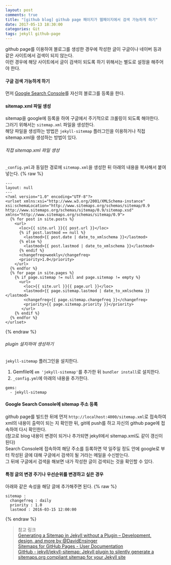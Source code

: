 ```yaml
---
layout: post
comments: true
title: "[github blog] github page 페이지가 웹페이지에서 검색 가능하게 하기"
date: 2017-05-13 18:30:00
categories: Git
tags: jekyll github-page
---
```


github page를 이용하여 블로그를 생성한 경우에 작성한 글이 구글이나 네이버 등과 같은 사이트에서 검색이 되지 않는다.<br/>
이런 경우에 해당 사이트에서 글이 검색이 되도록 하기 위해서는 별도로 설정을 해주어야 한다.

#### 구글 검색 가능하게 하기
먼저 [Google Search Console](https://www.google.com/webmasters/tools/home?hl=ko)를 자신의 블로그를 등록을 한다.

#### sitemap.xml 파일 생성
sitemap을 google에 등록을 하여 구글에서 주기적으로 크롤링이 되도록 해야한다.<br/>
그러기 위해서는  `sitemap.xml` 파일을 생성한다.<br/>
해당 파일을 생성하는 방법은 `jekyll-sitemap` 플러그인을 이용하거나 직접 sitemap.xml을 생성하는 방법이 있다.

###### 직접 sitemap.xml 파일 생성
`_config.yml`과 동일한 경로에 `sitemap.xml`을 생성한 뒤 아래의 내용을 복사해서 붙여넣는다.
{% raw %}
```
---
layout: null
---
<?xml version="1.0" encoding="UTF-8"?>
<urlset xmlns:xsi="http://www.w3.org/2001/XMLSchema-instance" xsi:schemaLocation="http://www.sitemaps.org/schemas/sitemap/0.9 http://www.sitemaps.org/schemas/sitemap/0.9/sitemap.xsd" xmlns="http://www.sitemaps.org/schemas/sitemap/0.9">
  {% for post in site.posts %}
    <url>
      <loc>{{ site.url }}{{ post.url }}</loc>
      {% if post.lastmod == null %}
        <lastmod>{{ post.date | date_to_xmlschema }}</lastmod>
      {% else %}
        <lastmod>{{ post.lastmod | date_to_xmlschema }}</lastmod>
      {% endif %}
      <changefreq>weekly</changefreq>
      <priority>1.0</priority>
    </url>
  {% endfor %}
  {% for page in site.pages %}
    {% if page.sitemap != null and page.sitemap != empty %}
      <url>
        <loc>{{ site.url }}{{ page.url }}</loc>
        <lastmod>{{ page.sitemap.lastmod | date_to_xmlschema }}</lastmod>
        <changefreq>{{ page.sitemap.changefreq }}</changefreq>
        <priority>{{ page.sitemap.priority }}</priority>
       </url>
    {% endif %}
  {% endfor %}
</urlset>
```
{% endraw %}

###### plugin 설치하여 생성하기
`jekyll-sitemap` 플러그인을 설치한다.
1. Gemfile에 `em 'jekyll-sitemap'`를 추가한 뒤  `bundler install`로 설치한다.
2.  `_config.yml`에 아래의 내용을 추가한다.
```
gems:
  - jekyll-sitemap
```

#### Google Search Console에 sitemap 주소 등록
github page를 빌드한 뒤에 먼저 `http://localhost:4000/sitemap.xml`로 접속하여 xml의 내용이 출력이 되는 지 확인한 뒤, git에 push를 하고 자신의 github page에 접속하여 다시 확인한다.<br/>
(참고로 blog 내용이 변경이 되거나 추가되면 jekyll에서 sitemap.xml도 같이 갱신이 된다)<br/>
Search Console에 접속하여 해당 주소를 등록하면 약 일주일 정도 안에 google로 부터 작성된 글에 대해 구글에서 검색이 될 거라는 메일을 수신받는다.</br>
그 뒤에 구글에서 검색을 해보면 내가 작성한 글이 검색되는 것을 확인할 수 있다.

#### 특정 글의 변경 주기나 우선순위를 변경하고 싶은 경우
아래와 같은 속성을 해당 글에 추가해주면 된다.
{% raw %}
```
sitemap :
  changefreq : daily
  priority : 1.0
  lastmod : 2016-03-15 12:00:00
```
{% endraw %}



> 참고 링크  
> [Generating a Sitemap in Jekyll without a Plugin – Development, design, and more by @DavidEnsinger](http://davidensinger.com/2013/03/generating-a-sitemap-in-jekyll-without-a-plugin/)  
> [Sitemaps for GitHub Pages - User Documentation](https://help.github.com/articles/sitemaps-for-github-pages/)  
> [GitHub - jekyll/jekyll-sitemap: Jekyll plugin to silently generate a sitemaps.org compliant sitemap for your Jekyll site](https://github.com/jekyll/jekyll-sitemap)  